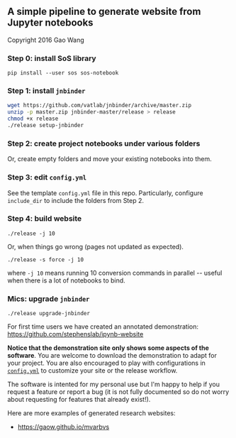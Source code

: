 ## A simple pipeline to generate website from Jupyter notebooks

Copyright 2016 Gao Wang

### Step 0: install SoS library

```
pip install --user sos sos-notebook
```

### Step 1: install `jnbinder`
```bash
wget https://github.com/vatlab/jnbinder/archive/master.zip
unzip -p master.zip jnbinder-master/release > release
chmod +x release
./release setup-jnbinder
```

### Step 2: create project notebooks under various folders
Or, create empty folders and move your existing notebooks into them.

### Step 3: edit `config.yml`
See the template `config.yml` file in this repo. Particularly, configure `include_dir` to include the folders from Step 2.

### Step 4: build website
```
./release -j 10
```
Or, when things go wrong (pages not updated as expected).

```
./release -s force -j 10
```
where `-j 10` means running 10 conversion commands in parallel -- useful when there is a lot of notebooks to bind.
### Mics: upgrade `jnbinder`
```
./release upgrade-jnbinder
```

For first time users we have created an annotated demonstration: https://github.com/stephenslab/ipynb-website 

**Notice that the demonstration site only shows some aspects of the software**.
You are welcome to download the demonstration to adapt for your project. 
You are also encouraged to play with configurations in
[`config.yml`](https://github.com/vatlab/jnbinder/blob/master/config.yml)
to customize your site or the release workflow.

The software is intented for my personal use but I'm happy to help if you request a feature or report a bug 
(it is not fully documented so do not worry about requesting for features that already exist!).

Here are more examples of generated research websites:

* https://gaow.github.io/mvarbvs
